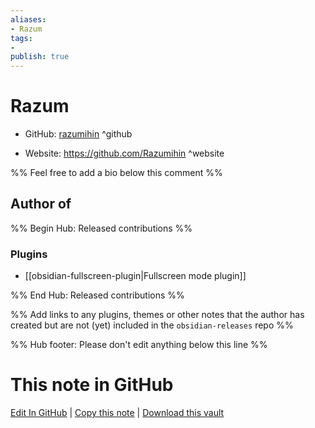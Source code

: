 ```yaml
---
aliases:
- Razum
tags:
- 
publish: true
---
```


# Razum

- GitHub: [razumihin](https://github.com/razumihin/) ^github
<!-- - Discord: `@` ^discord-->
- Website: <https://github.com/Razumihin> ^website
<!-- - [[Publish sites|Publish site]]: ^publish-->

%% Feel free to add a bio below this comment %%


## Author of

%% Begin Hub: Released contributions %%
### Plugins
- [[obsidian-fullscreen-plugin|Fullscreen mode plugin]]

%% End Hub: Released contributions %%

%% Add links to any plugins, themes or other notes that the author has created but are not (yet) included in the `obsidian-releases` repo %%

<!--
### Unlisted plugins
-->

<!--
### Others
-->

<!--
## Sponsor this author

- [[GitHub sponsors]]: [Sponsor @razumihin on GitHub Sponsors](https://github.com/sponsors/razumihin) ^github-sponsor
- [[Buy me a coffee]]: ^buy-me-a-coffee
- [[PayPal]]: ^paypal
- [[Patreon]]: ^patreon

-->

<!--
## Follow this author
-->

<!-- - [[YouTube Channels|On YouTube]]: <https://> ^youtube-->
<!-- - Twitter: <https://> ^twitter-->
<!-- - ... -->

%% Hub footer: Please don't edit anything below this line %%

# This note in GitHub

<span class="git-footer">[Edit In GitHub](https://github.dev/obsidian-community/obsidian-hub/blob/main/01%20-%20Community/People/razumihin.md "git-hub-edit-note") | [Copy this note](https://raw.githubusercontent.com/obsidian-community/obsidian-hub/main/01%20-%20Community/People/razumihin.md "git-hub-copy-note") | [Download this vault](https://github.com/obsidian-community/obsidian-hub/archive/refs/heads/main.zip "git-hub-download-vault") </span>
